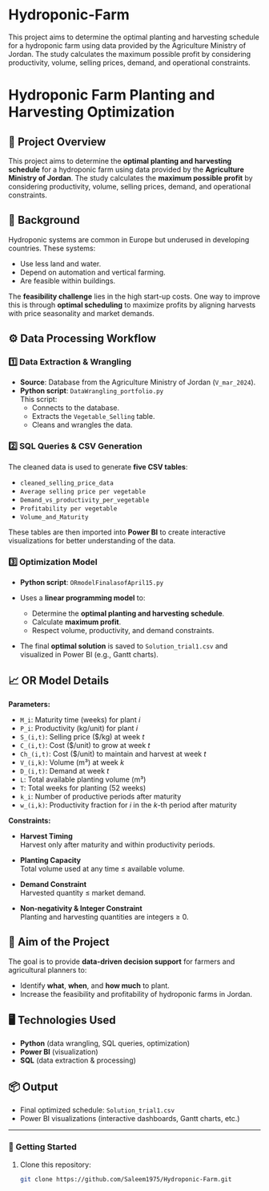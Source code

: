 # Hydroponic-Farm
This project aims to determine the optimal planting and harvesting schedule for a hydroponic farm using data provided by the Agriculture Ministry of Jordan. The study calculates the maximum possible profit by considering productivity, volume, selling prices, demand, and operational constraints.
# Hydroponic Farm Planting and Harvesting Optimization

## 📄 Project Overview
This project aims to determine the **optimal planting and harvesting schedule** for a hydroponic farm using data provided by the **Agriculture Ministry of Jordan**. The study calculates the **maximum possible profit** by considering productivity, volume, selling prices, demand, and operational constraints.

## 🌱 Background
Hydroponic systems are common in Europe but underused in developing countries. These systems:
- Use less land and water.
- Depend on automation and vertical farming.
- Are feasible within buildings.

The **feasibility challenge** lies in the high start-up costs. One way to improve this is through **optimal scheduling** to maximize profits by aligning harvests with price seasonality and market demands.

## ⚙️ Data Processing Workflow

### 1️⃣ Data Extraction & Wrangling
- **Source**: Database from the Agriculture Ministry of Jordan (`V_mar_2024`).
- **Python script**: `DataWrangling_portfolio.py`  
  This script:
  - Connects to the database.
  - Extracts the `Vegetable_Selling` table.
  - Cleans and wrangles the data.

### 2️⃣ SQL Queries & CSV Generation
The cleaned data is used to generate **five CSV tables**:
- `cleaned_selling_price_data`
- `Average selling price per vegetable`
- `Demand_vs_productivity_per_vegetable`
- `Profitability per vegetable`
- `Volume_and_Maturity`

These tables are then imported into **Power BI** to create interactive visualizations for better understanding of the data.

### 3️⃣ Optimization Model
- **Python script**: `ORmodelFinalasofApril15.py`  
- Uses a **linear programming model** to:
  - Determine the **optimal planting and harvesting schedule**.
  - Calculate **maximum profit**.
  - Respect volume, productivity, and demand constraints.

- The final **optimal solution** is saved to `Solution_trial1.csv` and visualized in Power BI (e.g., Gantt charts).

## 📈 OR Model Details

**Parameters:**
- `M_i`: Maturity time (weeks) for plant *i*  
- `P_i`: Productivity (kg/unit) for plant *i*  
- `S_(i,t)`: Selling price ($/kg) at week *t*  
- `C_(i,t)`: Cost ($/unit) to grow at week *t*  
- `Ch_(i,t)`: Cost ($/unit) to maintain and harvest at week *t*  
- `V_(i,k)`: Volume (m³) at week *k*  
- `D_(i,t)`: Demand at week *t*  
- `L`: Total available planting volume (m³)  
- `T`: Total weeks for planting (52 weeks)  
- `k_i`: Number of productive periods after maturity  
- `w_(i,k)`: Productivity fraction for *i* in the *k*-th period after maturity  

**Constraints:**
- **Harvest Timing**  
  Harvest only after maturity and within productivity periods.

- **Planting Capacity**  
  Total volume used at any time ≤ available volume.

- **Demand Constraint**  
  Harvested quantity ≤ market demand.

- **Non-negativity & Integer Constraint**  
  Planting and harvesting quantities are integers ≥ 0.

## 🚀 Aim of the Project
The goal is to provide **data-driven decision support** for farmers and agricultural planners to:
- Identify **what**, **when**, and **how much** to plant.
- Increase the feasibility and profitability of hydroponic farms in Jordan.

## 🖥️ Technologies Used
- **Python** (data wrangling, SQL queries, optimization)
- **Power BI** (visualization)
- **SQL** (data extraction & processing)

## 📦 Output
- Final optimized schedule: `Solution_trial1.csv`  
- Power BI visualizations (interactive dashboards, Gantt charts, etc.)

---

### 🚀 Getting Started

1. Clone this repository:
   ```bash
   git clone https://github.com/Saleem1975/Hydroponic-Farm.git
